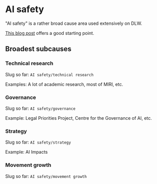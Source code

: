 # AI safety

"AI safety" is a rather broad cause area used extensively on DLW.

[This blog
post](https://forum.effectivealtruism.org/posts/5iQoR8mhEpvRT43jv/part-1-the-ai-safety-community-has-four-main-work-groups)
offers a good starting point.

## Broadest subcauses

### Technical research

Slug so far: `AI safety/technical research`

Examples: A lot of academic research, most of MIRI, etc.

### Governance

Slug so far: `AI safety/governance`

Example: Legal Priorities Project, Centre for the Governance of AI, etc.

### Strategy

Slug so far: `AI safety/strategy`

Example: AI Impacts

### Movement growth

Slug so far: `AI safety/movement growth`
